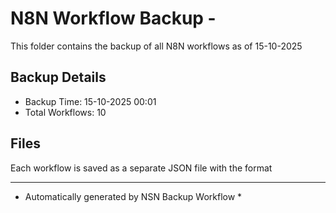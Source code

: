 # N8N Workflow Backup - 
This folder contains the backup of all N8N workflows as of 15-10-2025

## Backup Details
- Backup Time: 15-10-2025 00:01
- Total Workflows: 10

## Files
Each workflow is saved as a separate JSON file with the format

-----------
* Automatically generated by NSN Backup Workflow *